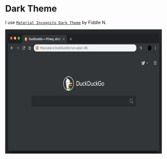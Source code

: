 # Dark Theme

I use [`Material Incognito Dark Theme`](https://chrome.google.com/webstore/detail/ahifcnpnjgbadkjdhagpfjfkmlapfoel) by Fiddle N.

<p align='center'>
  <img src='resources/screenshot.png' width='640' height='400' alt='Screenshot'>
</p>
